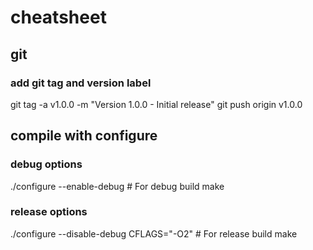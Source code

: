 # cheatsheet
## git
### add git tag and version label
  git tag -a v1.0.0 -m "Version 1.0.0 - Initial release"
  git push origin v1.0.0
## compile with configure
### debug options 
  ./configure --enable-debug  # For debug build
  make
### release options
  ./configure --disable-debug CFLAGS="-O2"  # For release build
  make


